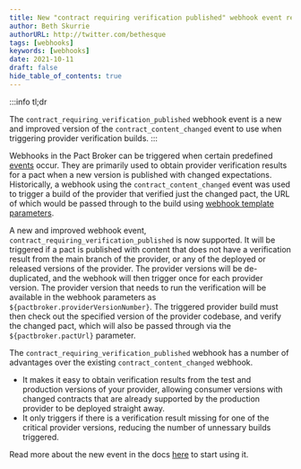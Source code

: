 ```yaml
---
title: New "contract requiring verification published" webhook event released
author: Beth Skurrie
authorURL: http://twitter.com/bethesque
tags: [webhooks]
keywords: [webhooks]
date: 2021-10-11
draft: false
hide_table_of_contents: true
---
```


:::info tl&semi;dr

The `contract_requiring_verification_published` webhook event is a new and improved version of the `contract_content_changed` event to use when triggering provider verification builds.
:::

Webhooks in the Pact Broker can be triggered when certain predefined [events](/pact_broker/webhooks/#events) occur. They are primarily used to obtain provider verification results for a pact when a new version is published with changed expectations.  Historically, a webhook using the `contract_content_changed` event was used to trigger a build of the provider that verified just the changed pact, the URL of which would be passed through to the build using [webhook template parameters](/pact_broker/webhooks/#template-parameters).

A new and improved webhook event, `contract_requiring_verification_published` is now supported. It will be triggered if a pact is published with content that does not have a verification result from the main branch of the provider, or any of the deployed or released versions of the provider. The provider versions will be de-duplicated, and the webhook will then trigger once for each provider version. The provider version that needs to run the verification will be available in the webhook parameters as `${pactbroker.providerVersionNumber}`. The triggered provider build must then check out the specified version of the provider codebase, and verify the changed pact, which will also be passed through via the `${pactbroker.pactUrl}` parameter.

The `contract_requiring_verification_published` webhook has a number of advantages over the existing `contract_content_changed` webhook.

* It makes it easy to obtain verification results from the test and production versions of your provider, allowing consumer versions with changed contracts that are already supported by the production provider to be deployed straight away.
* It only triggers if there is a verification result missing for one of the critical provider versions, reducing the number of unnessary builds triggered.

Read more about the new event in the docs [here](/pact_broker/webhooks#using-webhooks-with-the-contract_requiring_verification_published-event) to start using it.